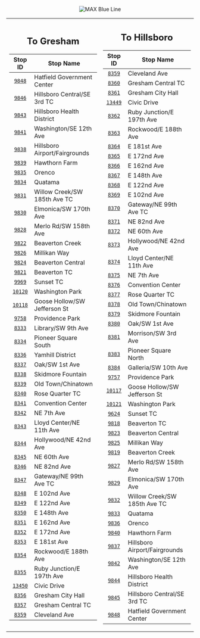 <div align="center">

![MAX Blue Line](https://placehold.co/820x100/114C96/fff?text=Route+100+%28MAX+Blue+Line%29&font=montserrat)

<table>
<tr>
<td align="center" width=410>

## To Gresham

| Stop ID                                                                                           | Stop Name                     |
| :-----------------------------------------------------------------------------------------------: | ----------------------------- |
| [`9848`](https://www.google.com/maps/search/?api=1&query=45.522204%2C-122.991022)                 | Hatfield Government Center    |
| [`9846`](https://www.google.com/maps/search/?api=1&query=45.5213572763735%2C-122.984925948157)    | Hillsboro Central/SE 3rd TC   |
| [`9843`](https://www.google.com/maps/search/?api=1&query=45.5212880911494%2C-122.978016886765)    | Hillsboro Health District     |
| [`9841`](https://www.google.com/maps/search/?api=1&query=45.5211018165295%2C-122.969152056168)    | Washington/SE 12th Ave        |
| [`9838`](https://www.google.com/maps/search/?api=1&query=45.5270414684259%2C-122.945808297437)    | Hillsboro Airport/Fairgrounds |
| [`9839`](https://www.google.com/maps/search/?api=1&query=45.5300119612249%2C-122.930380448947)    | Hawthorn Farm                 |
| [`9835`](https://www.google.com/maps/search/?api=1&query=45.5302571085505%2C-122.91546714289)     | Orenco                        |
| [`9834`](https://www.google.com/maps/search/?api=1&query=45.5230819209294%2C-122.888511243954)    | Quatama                       |
| [`9831`](https://www.google.com/maps/search/?api=1&query=45.5171174920948%2C-122.869873935386)    | Willow Creek/SW 185th Ave TC  |
| [`9830`](https://www.google.com/maps/search/?api=1&query=45.5097774129615%2C-122.851193099342)    | Elmonica/SW 170th Ave         |
| [`9828`](https://www.google.com/maps/search/?api=1&query=45.5050577818671%2C-122.841871858462)    | Merlo Rd/SW 158th Ave         |
| [`9822`](https://www.google.com/maps/search/?api=1&query=45.5002487633061%2C-122.832785421455)    | Beaverton Creek               |
| [`9826`](https://www.google.com/maps/search/?api=1&query=45.4951024629297%2C-122.821238158151)    | Millikan Way                  |
| [`9824`](https://www.google.com/maps/search/?api=1&query=45.4905011004336%2C-122.806766167497)    | Beaverton Central             |
| [`9821`](https://www.google.com/maps/search/?api=1&query=45.4916963655044%2C-122.801200432586)    | Beaverton TC                  |
| [`9969`](https://www.google.com/maps/search/?api=1&query=45.5100981340042%2C-122.780756760901)    | Sunset TC                     |
| [`10120`](https://www.google.com/maps/search/?api=1&query=45.5106531269153%2C-122.71633983488)    | Washington Park               |
| [`10118`](https://www.google.com/maps/search/?api=1&query=45.5179893728857%2C-122.693543601956)   | Goose Hollow/SW Jefferson St  |
| [`9758`](https://www.google.com/maps/search/?api=1&query=45.5213214834868%2C-122.689886441539)    | Providence Park               |
| [`8333`](https://www.google.com/maps/search/?api=1&query=45.5191601075814%2C-122.681620407491)    | Library/SW 9th Ave            |
| [`8334`](https://www.google.com/maps/search/?api=1&query=45.5184955248011%2C-122.679145330676)    | Pioneer Square South          |
| [`8336`](https://www.google.com/maps/search/?api=1&query=45.5171526299949%2C-122.674171902776)    | Yamhill District              |
| [`8337`](https://www.google.com/maps/search/?api=1&query=45.5202804596563%2C-122.672146424037)    | Oak/SW 1st Ave                |
| [`8338`](https://www.google.com/maps/search/?api=1&query=45.5230954685995%2C-122.671256313655)    | Skidmore Fountain             |
| [`8339`](https://www.google.com/maps/search/?api=1&query=45.5251796242201%2C-122.671353185505)    | Old Town/Chinatown            |
| [`8340`](https://www.google.com/maps/search/?api=1&query=45.5300567999826%2C-122.66491664178)     | Rose Quarter TC               |
| [`8341`](https://www.google.com/maps/search/?api=1&query=45.5300519305776%2C-122.661907990664)    | Convention Center             |
| [`8342`](https://www.google.com/maps/search/?api=1&query=45.5300550506696%2C-122.657740001116)    | NE 7th Ave                    |
| [`8343`](https://www.google.com/maps/search/?api=1&query=45.5300671719759%2C-122.65363838177)     | Lloyd Center/NE 11th Ave      |
| [`8344`](https://www.google.com/maps/search/?api=1&query=45.532772097942%2C-122.620708267355)     | Hollywood/NE 42nd Ave         |
| [`8345`](https://www.google.com/maps/search/?api=1&query=45.5287635644905%2C-122.602703268868)    | NE 60th Ave                   |
| [`8346`](https://www.google.com/maps/search/?api=1&query=45.53379067601846%2C-122.57938300916999) | NE 82nd Ave                   |
| [`8347`](https://www.google.com/maps/search/?api=1&query=45.5302691055218%2C-122.563577524511)    | Gateway/NE 99th Ave TC        |
| [`8348`](https://www.google.com/maps/search/?api=1&query=45.5225801194716%2C-122.557313657626)    | E 102nd Ave                   |
| [`8349`](https://www.google.com/maps/search/?api=1&query=45.5224471468643%2C-122.536798921015)    | E 122nd Ave                   |
| [`8350`](https://www.google.com/maps/search/?api=1&query=45.5222365245086%2C-122.509687039942)    | E 148th Ave                   |
| [`8351`](https://www.google.com/maps/search/?api=1&query=45.5221210203267%2C-122.495466997831)    | E 162nd Ave                   |
| [`8352`](https://www.google.com/maps/search/?api=1&query=45.5220482901345%2C-122.485172754395)    | E 172nd Ave                   |
| [`8353`](https://www.google.com/maps/search/?api=1&query=45.5219320313549%2C-122.476142694649)    | E 181st Ave                   |
| [`8354`](https://www.google.com/maps/search/?api=1&query=45.520397604478%2C-122.470536524832)     | Rockwood/E 188th Ave          |
| [`8355`](https://www.google.com/maps/search/?api=1&query=45.5155765937111%2C-122.459174475012)    | Ruby Junction/E 197th Ave     |
| [`13450`](https://www.google.com/maps/search/?api=1&query=45.5079717219104%2C-122.441301600866)   | Civic Drive                   |
| [`8356`](https://www.google.com/maps/search/?api=1&query=45.505687425517%2C-122.435826336782)     | Gresham City Hall             |
| [`8357`](https://www.google.com/maps/search/?api=1&query=45.502472966173%2C-122.426643405794)     | Gresham Central TC            |
| [`8359`](https://www.google.com/maps/search/?api=1&query=45.5017723342339%2C-122.418449726735)    | Cleveland Ave                 |

</td>
<td align="center" width=410>

## To Hillsboro

| Stop ID                                                                                           | Stop Name                     |
| :-----------------------------------------------------------------------------------------------: | ----------------------------- |
| [`8359`](https://www.google.com/maps/search/?api=1&query=45.5017723342339%2C-122.418449726735)    | Cleveland Ave                 |
| [`8360`](https://www.google.com/maps/search/?api=1&query=45.5027048597305%2C-122.427348083366)    | Gresham Central TC            |
| [`8361`](https://www.google.com/maps/search/?api=1&query=45.5059809966741%2C-122.436284812825)    | Gresham City Hall             |
| [`13449`](https://www.google.com/maps/search/?api=1&query=45.5082925858757%2C-122.441843251073)   | Civic Drive                   |
| [`8362`](https://www.google.com/maps/search/?api=1&query=45.516502040044%2C-122.461119428588)     | Ruby Junction/E 197th Ave     |
| [`8363`](https://www.google.com/maps/search/?api=1&query=45.5207233790928%2C-122.471092945915)    | Rockwood/E 188th Ave          |
| [`8364`](https://www.google.com/maps/search/?api=1&query=45.5220645756665%2C-122.478074040133)    | E 181st Ave                   |
| [`8365`](https://www.google.com/maps/search/?api=1&query=45.5221400538572%2C-122.487140217377)    | E 172nd Ave                   |
| [`8366`](https://www.google.com/maps/search/?api=1&query=45.5222351970517%2C-122.497431740365)    | E 162nd Ave                   |
| [`8367`](https://www.google.com/maps/search/?api=1&query=45.5223435058001%2C-122.511614417374)    | E 148th Ave                   |
| [`8368`](https://www.google.com/maps/search/?api=1&query=45.5225560348638%2C-122.538703552019)    | E 122nd Ave                   |
| [`8369`](https://www.google.com/maps/search/?api=1&query=45.5226911012391%2C-122.559244326754)    | E 102nd Ave                   |
| [`8370`](https://www.google.com/maps/search/?api=1&query=45.530839025141%2C-122.563626896073)     | Gateway/NE 99th Ave TC        |
| [`8371`](https://www.google.com/maps/search/?api=1&query=45.53396781329494%2C-122.57974986256073) | NE 82nd Ave                   |
| [`8372`](https://www.google.com/maps/search/?api=1&query=45.5284911659404%2C-122.603341898276)    | NE 60th Ave                   |
| [`8373`](https://www.google.com/maps/search/?api=1&query=45.5329565531532%2C-122.621366792078)    | Hollywood/NE 42nd Ave         |
| [`8374`](https://www.google.com/maps/search/?api=1&query=45.5301463713758%2C-122.654334508265)    | Lloyd Center/NE 11th Ave      |
| [`8375`](https://www.google.com/maps/search/?api=1&query=45.53015%2C-122.658277)                  | NE 7th Ave                    |
| [`8376`](https://www.google.com/maps/search/?api=1&query=45.530137848543%2C-122.662539549115)     | Convention Center             |
| [`8377`](https://www.google.com/maps/search/?api=1&query=45.5302353512818%2C-122.66555734012)     | Rose Quarter TC               |
| [`8378`](https://www.google.com/maps/search/?api=1&query=45.5246953346089%2C-122.671466795694)    | Old Town/Chinatown            |
| [`8379`](https://www.google.com/maps/search/?api=1&query=45.5228727583101%2C-122.671390260638)    | Skidmore Fountain             |
| [`8380`](https://www.google.com/maps/search/?api=1&query=45.5198597205757%2C-122.672522992326)    | Oak/SW 1st Ave                |
| [`8381`](https://www.google.com/maps/search/?api=1&query=45.5181811277907%2C-122.675385866199)    | Morrison/SW 3rd Ave           |
| [`8383`](https://www.google.com/maps/search/?api=1&query=45.5192530913679%2C-122.679474777158)    | Pioneer Square North          |
| [`8384`](https://www.google.com/maps/search/?api=1&query=45.5199099188694%2C-122.681918753514)    | Galleria/SW 10th Ave          |
| [`9757`](https://www.google.com/maps/search/?api=1&query=45.521832999998%2C-122.68981599998)      | Providence Park               |
| [`10117`](https://www.google.com/maps/search/?api=1&query=45.5182356297709%2C-122.694089417009)   | Goose Hollow/SW Jefferson St  |
| [`10121`](https://www.google.com/maps/search/?api=1&query=45.510661324633%2C-122.717244395707)    | Washington Park               |
| [`9624`](https://www.google.com/maps/search/?api=1&query=45.5103834911766%2C-122.781299103305)    | Sunset TC                     |
| [`9818`](https://www.google.com/maps/search/?api=1&query=45.4913303686551%2C-122.801723195359)    | Beaverton TC                  |
| [`9823`](https://www.google.com/maps/search/?api=1&query=45.4904249498466%2C-122.807441381743)    | Beaverton Central             |
| [`9825`](https://www.google.com/maps/search/?api=1&query=45.4954211232751%2C-122.821805929724)    | Millikan Way                  |
| [`9819`](https://www.google.com/maps/search/?api=1&query=45.5005843177686%2C-122.833325448821)    | Beaverton Creek               |
| [`9827`](https://www.google.com/maps/search/?api=1&query=45.505398884013%2C-122.842423579432)     | Merlo Rd/SW 158th Ave         |
| [`9829`](https://www.google.com/maps/search/?api=1&query=45.5101335586911%2C-122.851732209868)    | Elmonica/SW 170th Ave         |
| [`9832`](https://www.google.com/maps/search/?api=1&query=45.517375259177%2C-122.870517927838)     | Willow Creek/SW 185th Ave TC  |
| [`9833`](https://www.google.com/maps/search/?api=1&query=45.5233194229215%2C-122.889131375697)    | Quatama                       |
| [`9836`](https://www.google.com/maps/search/?api=1&query=45.5302983625332%2C-122.916198426399)    | Orenco                        |
| [`9840`](https://www.google.com/maps/search/?api=1&query=45.5299206129352%2C-122.931119810485)    | Hawthorn Farm                 |
| [`9837`](https://www.google.com/maps/search/?api=1&query=45.5269236271043%2C-122.946499150393)    | Hillsboro Airport/Fairgrounds |
| [`9842`](https://www.google.com/maps/search/?api=1&query=45.5212310664826%2C-122.969867228068)    | Washington/SE 12th Ave        |
| [`9844`](https://www.google.com/maps/search/?api=1&query=45.5213148538066%2C-122.978728435998)    | Hillsboro Health District     |
| [`9845`](https://www.google.com/maps/search/?api=1&query=45.5214311941348%2C-122.985652551304)    | Hillsboro Central/SE 3rd TC   |
| [`9848`](https://www.google.com/maps/search/?api=1&query=45.522204%2C-122.991022)                 | Hatfield Government Center    |

</td>
</tr>
</table>

</div>

